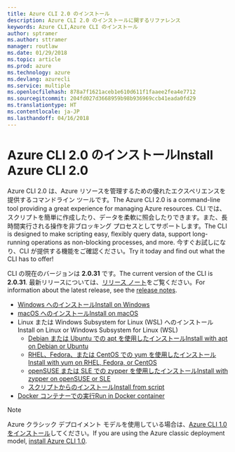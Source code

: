 ```yaml
---
title: Azure CLI 2.0 のインストール
description: Azure CLI 2.0 のインストールに関するリファレンス
keywords: Azure CLI,Azure CLI のインストール
author: sptramer
ms.author: sttramer
manager: routlaw
ms.date: 01/29/2018
ms.topic: article
ms.prod: azure
ms.technology: azure
ms.devlang: azurecli
ms.service: multiple
ms.openlocfilehash: 878a7f1621aceb1e610d611f1faaee2fea4e7712
ms.sourcegitcommit: 204fd027d3668959b98b936969ccb41eada0fd29
ms.translationtype: HT
ms.contentlocale: ja-JP
ms.lasthandoff: 04/16/2018
---
```

# <a name="install-azure-cli-20"></a><span data-ttu-id="f4d93-104">Azure CLI 2.0 のインストール</span><span class="sxs-lookup"><span data-stu-id="f4d93-104">Install Azure CLI 2.0</span></span>

<span data-ttu-id="f4d93-105">Azure CLI 2.0 は、Azure リソースを管理するための優れたエクスペリエンスを提供するコマンドライン ツールです。</span><span class="sxs-lookup"><span data-stu-id="f4d93-105">The Azure CLI 2.0 is a command-line tool providing a great experience for managing Azure resources.</span></span> <span data-ttu-id="f4d93-106">CLI では、スクリプトを簡単に作成したり、データを柔軟に照会したりできます。また、長時間実行される操作を非ブロッキング プロセスとしてサポートします。</span><span class="sxs-lookup"><span data-stu-id="f4d93-106">The CLI is designed to make scripting easy, flexibly query data, support long-running operations as non-blocking processes, and more.</span></span> <span data-ttu-id="f4d93-107">今すぐお試しになり、CLI が提供する機能をご確認ください。</span><span class="sxs-lookup"><span data-stu-id="f4d93-107">Try it today and find out what the CLI has to offer!</span></span>

<span data-ttu-id="f4d93-108">CLI の現在のバージョンは __2.0.31__ です。</span><span class="sxs-lookup"><span data-stu-id="f4d93-108">The current version of the CLI is __2.0.31__.</span></span> <span data-ttu-id="f4d93-109">最新リリースについては、[リリース ノート](release-notes-azure-cli.md)をご覧ください。</span><span class="sxs-lookup"><span data-stu-id="f4d93-109">For information about the latest release, see the [release notes](release-notes-azure-cli.md).</span></span>

* [<span data-ttu-id="f4d93-110">Windows へのインストール</span><span class="sxs-lookup"><span data-stu-id="f4d93-110">Install on Windows</span></span>](install-azure-cli-windows.md)
* [<span data-ttu-id="f4d93-111">macOS へのインストール</span><span class="sxs-lookup"><span data-stu-id="f4d93-111">Install on macOS</span></span>](install-azure-cli-macos.md)
* <span data-ttu-id="f4d93-112">Linux または Windows Subsystem for Linux (WSL) へのインストール</span><span class="sxs-lookup"><span data-stu-id="f4d93-112">Install on Linux or Windows Subsystem for Linux (WSL)</span></span>
  * [<span data-ttu-id="f4d93-113">Debian または Ubuntu での apt を使用したインストール</span><span class="sxs-lookup"><span data-stu-id="f4d93-113">Install with apt on Debian or Ubuntu</span></span>](install-azure-cli-apt.md)
  * [<span data-ttu-id="f4d93-114">RHEL、Fedora、または CentOS での yum を使用したインストール</span><span class="sxs-lookup"><span data-stu-id="f4d93-114">Install with yum on RHEL, Fedora, or CentOS </span></span>](install-azure-cli-yum.md)
  * [<span data-ttu-id="f4d93-115">openSUSE または SLE での zypper を使用したインストール</span><span class="sxs-lookup"><span data-stu-id="f4d93-115">Install with zypper on openSUSE or SLE </span></span>](install-azure-cli-zypper.md)
  * [<span data-ttu-id="f4d93-116">スクリプトからのインストール</span><span class="sxs-lookup"><span data-stu-id="f4d93-116">Install from script</span></span>](install-azure-cli-linux.md)
* [<span data-ttu-id="f4d93-117">Docker コンテナーでの実行</span><span class="sxs-lookup"><span data-stu-id="f4d93-117">Run in Docker container</span></span>](run-azure-cli-docker.md)

> [!NOTE]
> <span data-ttu-id="f4d93-118">Azure クラシック デプロイメント モデルを使用している場合は、[Azure CLI 1.0 をインストール](install-cli-version-1.0.md)してください。</span><span class="sxs-lookup"><span data-stu-id="f4d93-118">If you are using the Azure classic deployment model, [install Azure CLI 1.0](install-cli-version-1.0.md).</span></span>

